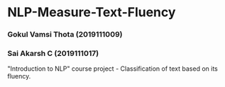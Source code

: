 # NLP-Measure-Text-Fluency  

### Gokul Vamsi Thota (2019111009)  
### Sai Akarsh C (2019111017)  

"Introduction to NLP" course project - Classification of text based on its fluency.  
